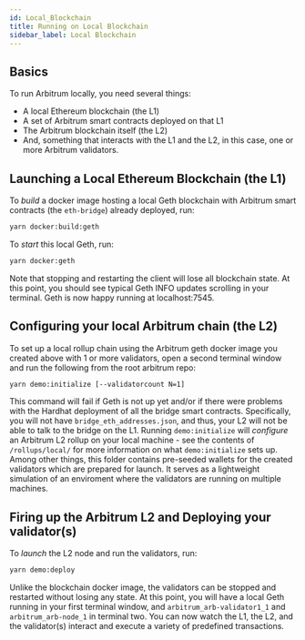 ```yaml
---
id: Local_Blockchain
title: Running on Local Blockchain
sidebar_label: Local Blockchain
---
```


## Basics

To run Arbitrum locally, you need several things:

* A local Ethereum blockchain (the L1)
* A set of Arbitrum smart contracts deployed on that L1
* The Arbitrum blockchain itself (the L2)
* And, something that interacts with the L1 and the L2, in this case, one or more Arbitrum validators.   

## Launching a Local Ethereum Blockchain (the L1)

To *build* a docker image hosting a local Geth blockchain with Arbitrum smart contracts (the `eth-bridge`) already deployed, run:

```bash
yarn docker:build:geth
```

To *start* this local Geth, run:

```bash
yarn docker:geth
```

Note that stopping and restarting the client will lose all blockchain state. At this point, you should see typical Geth INFO updates scrolling in your terminal. Geth is now happy running at localhost:7545.  

## Configuring your local Arbitrum chain (the L2)

To set up a local rollup chain using the Arbitrum geth docker image you created above with 1 or more validators, open a second terminal window and run the following from the root arbitrum repo:

```bash
yarn demo:initialize [--validatorcount N=1]
```

This command will fail if Geth is not up yet and/or if there were problems with the Hardhat deployment of all the bridge smart contracts. Specifically, you will not have `bridge_eth_addresses.json`, and thus, your L2 will not be able to talk to the bridge on the L1. Running `demo:initialize` will *configure* an Arbitrum L2 rollup on your local machine - see the contents of `/rollups/local/` for more information on what `demo:initialize` sets up. Among other things, this folder contains pre-seeded wallets for the created validators which are prepared for launch. It serves as a lightweight simulation of an enviroment where the validators are running on multiple machines.

## Firing up the Arbitrum L2 and Deploying your validator(s)

To *launch* the L2 node and run the validators, run:

```bash
yarn demo:deploy
```

Unlike the blockchain docker image, the validators can be stopped and restarted without losing any state. At this point, you will have a local Geth running in your first terminal window, and `arbitrum_arb-validator1_1` and `arbitrum_arb-node_1` in terminal two. You can now watch the L1, the L2, and the validator(s) interact and execute a variety of predefined transactions. 
